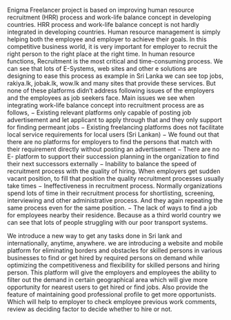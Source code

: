
Enigma Freelancer project is based on improving human resource recruitment (HRR)
process and work-life balance concept in developing countries. HRR process and work-life
balance concept is not hardly integrated in developing countries. Human resource
management is simply helping both the employee and employer to achieve their goals. In
this competitive business world, it is very important for employer to recruit the right
person to the right place at the right time.
In human resource functions, Recruitment is the most critical and time-consuming
process. We can see that lots of E-Systems, web sites and other e solutions are designing
to ease this process as example in Sri Lanka we can see top jobs, rakiya.lk, jobak.lk, wow.lk
and many sites that provide these services. But none of these platforms didn’t address
following issues of the employers and the employees as job seekers face. Main issues we
see when integrating work-life balance concept into recruitment process are as follows,
− Existing relevant platforms only capable of posting job advertisement and let
applicant to apply through that and they only support for finding permeant jobs
− Existing freelancing platforms does not facilitate local service requirements for
local users (Sri Lankan)
− We found out that there are no platforms for employers to find the persons that
match with their requirement directly without posting an advertisement
− There are no E- platform to support their succession planning in the organization
to find their next successors externally
− Inability to balance the speed of recruitment process with the quality of hiring.
When employers get sudden vacant position, to fill that position the quality
recruitment processes usually take times
− Ineffectiveness in recruitment process. Normally organizations spend lots of time
in their recruitment process for shortlisting, screening, interviewing and other
administrative process. And they again repeating the same process even for the
same position.
− The lack of ways to find a job for employees nearby their residence. Because as a
third world country we can see that lots of people struggling with our poor
transport systems.

We introduce a new way to get any tasks done in Sri lank and internationally, anytime,
anywhere. we are introducing a website and mobile platform for eliminating borders and
obstacles for skilled persons in various businesses to find or get hired by required persons
on demand while optimizing the competitiveness and flexibility for skilled persons and
hiring person. This platform will give the employers and employees the ability to filter out
the demand in certain geographical area which will give more opportunity for nearest
users to get hired or find jobs. Also provide the feature of maintaining good professional
profile to get more opportunists. Which will help to employer to check employee previous
work comments, review as deciding factor to decide whether to hire or not.
